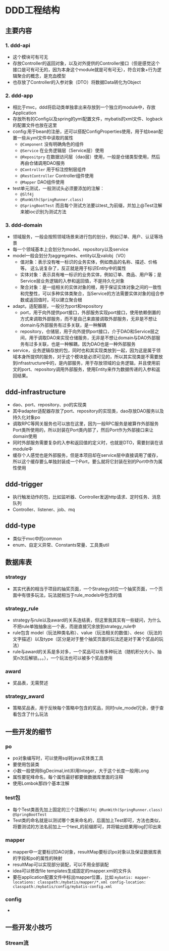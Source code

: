 # DDD工程结构

## 主要内容
### 1. ddd-api
- 这个模块可有可无
- 存放Controller的返回对象，以及对外提供的Controller接口（但是感觉这个接口是可有可无的，因为本身这个module就是可有可无），符合对象+行为逻辑聚合的概念，是充血模型
- 也存放了Controller的入参对象（DTO）将数据Data转化为Object

### 2. ddd-app
- 相比于mvc，ddd将启动类单独拿出来存放到一个独立的module中，存放Application
- 存放所有的Config以及spring的yml配置文件，mybatis的xml文件、logback的配置文件也放在这里
- config:用于bean的注册，还可以搭配ConfigProperties使用，用于给bean配置一些从yml文件中读取的属性
    - `@Component` 没有明确角色的组件
    - `@Service` 在业务逻辑层（Service层）使用
    - `@Repositpry` 在数据访问层（dao层）使用，一般是仓储类型使用，然后再由仓储调用DAO服务
    - `@Controller` 用于标注控制层组件
    - `@RestController` Controller组件使用
    - `@Mapper` DAO组件使用
- test单元测试，一般测试头必须要添加的注解：
    - `@Slf4j`
    - `@RunWith(SpringRunner.class)`
    - `@SpringBootTest`
      而且每个测试方法要以test_为前缀，并加上@Test注解来被ioc识别为测试方法

### 3. ddd-domain
- 领域服务，一般会按照领域场景来进行包的划分，例如订单、用户、认证等场景
- 每一个领域基本上会划分为model、repository以及service
- model一般会划分为aggregates、entity以及valobj（VO）
    - 值对象：表示没有唯一标识的业务实体，例如商品的名称、描述、价格等。 这么说复杂了，反正就是用于标识Entity中的属性
    - 实体对象：表示具有唯一标识的业务实体，例如订单、商品、用户等；是Service层业务逻辑的入参和返回值，不是持久化对象
    - 聚合对象：是一组相关的实体对象的根，用于保证实体对象之间的一致性和完整性，可以多种实体类聚合，当Service的方法需要实体对象的组合参数或返回值时，可以建立聚合根
- adapt，适配器层，一般分为port和repository
    - port，用于向外提供port接口，外部服务实现port接口，使用依赖倒置的方式来调取外部服务，而不是自己来直接调取外部服务，无非是不想让domain与外部服务有过多关联，是一种解耦
    - repository，仓储层，用于向外提供port接口，介于DAO和Service层之间，用于调取DAO来实现仓储服务，无非是不想让domain与DAO外部服务有过多关联，也是一种解耦，因为DAO也是一种外部服务
- service，业务逻辑存放的包，同时也和其实现类放到一起，因为这是属于领域本身所提供的服务，对于这个模块是必须可见的，所以其实现类是不需要放到infrastructure中的，是内部服务，用于存放领域的业务逻辑，并且使用前文的port、repository调用外部服务，使用Entity来作为数据传递的入参和返回结果。



## ddd-infrastructure
- dao、port、repository、po的实现类
- 其中adapter适配器存放了port、repository的实现类，dao存放DAO服务以及持久化对象po
- 调取RPC等网关服务也可以放在这里，因为一般RPC服务是被算作外部服务Port类所使用的，所以封装在Port类内部了，然后Port作为外部接口来让domain使用
- 同时外部服务需要复杂的入参和返回值的定义时，也就是DTO，需要封装在该module中
- 缓存个人感觉也是外部服务，但是本项目却在service层中直接调用了缓存，所以这个缓存要么单独封装成一个Port，要么就将它封装在别的Port中作为属性使用

## ddd-trigger
- 执行触发动作的包，比如监听器、Controller发送http请求、定时任务、消息队列
- Controller、listener、job、mq

## ddd-type
- 类似于mvc中的common
- enum、自定义异常、Constants常量、工具类util


## 数据库表
### strategy
- 其实代表的相当于项目的抽奖页面，一个Strategy对应一个抽奖页面，一个页面中有很多玩法，玩法就相当于rule_models中包含的值
### strategy_rule
- strategy与rule以及award的关系连结表，但这里我其实有一些疑问，为什么不把rule单独抽象出一个表，而是直接冗余放到strategy_rule中
- rule包含 model（玩法种类名称）、value（玩法相关的数值）、desc（玩法的文字描述）以及type（区分是对于整个抽奖页面的玩法还是对于某个奖品的玩法）
- rule与award的关系是多对多，一个奖品可以有多种玩法（随机积分大小、抽奖n次后解锁。。。），一个玩法也可以被多个奖品使用
### award
- 奖品表，无需赘述
### strategy_award
- 策略奖品表，用于反映每个策略中包含的奖品，同时rule_model冗余，便于查看包含了什么玩法


## 一些开发的细节
### po
- po对象编写时，可以使用sql转java实体类工具
- 要使用包装类
- 小数一般使用BigDecimal,int(8)用Integer，大于这个长度一般用Long
- 属性要驼峰命名，每个属性最好都要做数据库里面的注释
- 使用Lombok那四个基本注解
### test包
- 每个Test类首先加上固定的三个注解`@Slf4j @RunWith(SpringRunner.class) @SpringBootTest`
- Test类的命名就是以测试哪个类来命名的，后面加上Test即可，方法也类似，将要测试的方法名前加上一个test_的前缀即可，并将输出结果用log打印出来
### mapper
- mapper中一定要标识DAO对象，resultMap要标识po对象以及保证数据库表的字段和po的属性的映射
- resultMap可以实现部分装配，可以不用全部装配
- idea可以修改file templates生成固定的mapper.xml的文件头
- 要在application配置文件中标出mapper位置，比如
`mybatis:
  mapper-locations: classpath:/mybatis/mapper/*.xml
  config-location:  classpath:/mybatis/config/mybatis-config.xml`
### config
- 


## 一些开发小技巧
### Stream流